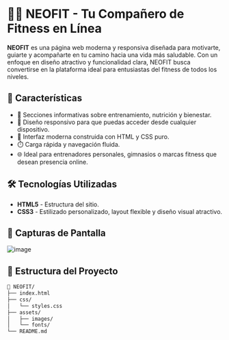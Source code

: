# 🏋️‍♂️ NEOFIT - Tu Compañero de Fitness en Línea

**NEOFIT** es una página web moderna y responsiva diseñada para motivarte, guiarte y acompañarte en tu camino hacia una vida más saludable. Con un enfoque en diseño atractivo y funcionalidad clara, NEOFIT busca convertirse en la plataforma ideal para entusiastas del fitness de todos los niveles.

## 🚀 Características

- 💪 Secciones informativas sobre entrenamiento, nutrición y bienestar.
- 📱 Diseño responsivo para que puedas acceder desde cualquier dispositivo.
- 🎨 Interfaz moderna construida con HTML y CSS puro.
- ⏱️ Carga rápida y navegación fluida.
- 🌐 Ideal para entrenadores personales, gimnasios o marcas fitness que desean presencia online.

## 🛠️ Tecnologías Utilizadas

- **HTML5** - Estructura del sitio.
- **CSS3** - Estilizado personalizado, layout flexible y diseño visual atractivo.

## 📸 Capturas de Pantalla

![image](https://github.com/user-attachments/assets/8d2fd2f7-56e5-45d2-8629-05ef53c38348)

## 📂 Estructura del Proyecto

```bash
📁 NEOFIT/
├── index.html
├── css/
│   └── styles.css
├── assets/
│   ├── images/
│   └── fonts/
└── README.md

